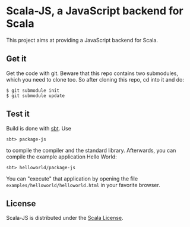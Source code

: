 # Scala-JS, a JavaScript backend for Scala

This project aims at providing a JavaScript backend for Scala.

## Get it

Get the code with git. Beware that this repo contains two submodules, which
you need to clone too. So after cloning this repo, cd into it and do:

    $ git submodule init
    $ git submodule update

## Test it

Build is done with [sbt](http://www.scala-sbt.org/). Use

    sbt> package-js

to compile the compiler and the standard library. Afterwards, you can
compile the example application Hello World:

    sbt> helloworld/package-js

You can "execute" that application by opening the file
`examples/helloworld/helloworld.html` in your favorite browser.

## License

Scala-JS is distributed under the
[Scala License](http://www.scala-lang.org/node/146).
